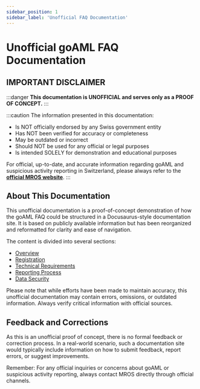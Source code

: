 ```yaml
---
sidebar_position: 1
sidebar_label: 'Unofficial FAQ Documentation'
---
```


# Unofficial goAML FAQ Documentation

## IMPORTANT DISCLAIMER

:::danger
**This documentation is UNOFFICIAL and serves only as a PROOF OF CONCEPT.**
:::

:::caution
The information presented in this documentation:

- Is NOT officially endorsed by any Swiss government entity
- Has NOT been verified for accuracy or completeness
- May be outdated or incorrect
- Should NOT be used for any official or legal purposes
- Is intended SOLELY for demonstration and educational purposes

For official, up-to-date, and accurate information regarding goAML and suspicious activity reporting in Switzerland, please always refer to the **[official MROS website](https://www.fedpol.admin.ch/fedpol/en/home/kriminalitaet/geldwaescherei/meldung.html)**.
:::

## About This Documentation

This unofficial documentation is a proof-of-concept demonstration of how the goAML FAQ could be structured in a Docusaurus-style documentation site. It is based on publicly available information but has been reorganized and reformatted for clarity and ease of navigation.

The content is divided into several sections:

- [Overview](FAQ/overview.md)
- [Registration](FAQ/registration.md)
- [Technical Requirements](FAQ/technical-requirements.md)
- [Reporting Process](FAQ/reporting-process.md)
- [Data Security](FAQ/data-security.md)

Please note that while efforts have been made to maintain accuracy, this unofficial documentation may contain errors, omissions, or outdated information. Always verify critical information with official sources.

## Feedback and Corrections

As this is an unofficial proof of concept, there is no formal feedback or correction process. In a real-world scenario, such a documentation site would typically include information on how to submit feedback, report errors, or suggest improvements.

Remember: For any official inquiries or concerns about goAML or suspicious activity reporting, always contact MROS directly through official channels.